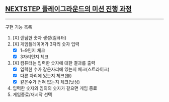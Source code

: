 ## [NEXTSTEP 플레이그라운드의 미션 진행 과정](https://github.com/next-step/nextstep-docs/blob/master/playground/README.md)

---
구현 기능 목록
1. [X] 랜덤한 숫자 생성(컴퓨터)
2. [X] 게임플레이어가 3자리 숫자 입력
    - [X] 1~9인지 체크
    - [X] 3자리인지 체크
3. [X] 컴퓨터는 입력한 숫자에 대한 결과를 출력
   - [X] 입력한 수가 같은자리에 있는지 체크(스트라이크)
   - [X] 다른 자리에 있는지 체크(볼)
   - [X] 같은수가 전혀 없는지 체크(낫싱)
4. 입력한 숫자와 임의의 숫자가 같으면 게임 종료
5. 게임종료/재시작 선택

